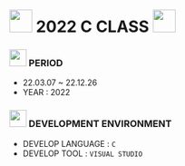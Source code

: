 # <img src = "https://cdn-icons-png.flaticon.com/512/1868/1868178.png" width = "40" height = "40"> 2022 C CLASS <img src = "https://cdn-icons-png.flaticon.com/512/1868/1868178.png" width = "40" height = "40" >

### <img src = "https://cdn-icons-png.flaticon.com/128/4341/4341050.png" width = "30" height = "30" > PERIOD 
- 22.03.07 ~ 22.12.26 
- YEAR : 2022

### <img src = "https://cdn-icons-png.flaticon.com/128/4341/4341102.png" width = "30" height = "30"> DEVELOPMENT ENVIRONMENT
- DEVELOP LANGUAGE :  ` C `
- DEVELOP TOOL : ` VISUAL STUDIO ` 
